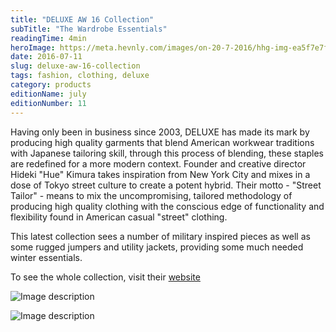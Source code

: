 ```yaml
---
title: "DELUXE AW 16 Collection"
subTitle: "The Wardrobe Essentials"
readingTime: 4min
heroImage: https://meta.hevnly.com/images/on-20-7-2016/hhg-img-ea5f7e7f-eaa9-4fa3-8d3b-e37e8f2f1ab1.png
date: 2016-07-11
slug: deluxe-aw-16-collection
tags: fashion, clothing, deluxe
category: products
editionName: july
editionNumber: 11
---
```


Having only been in business since 2003, DELUXE has made its mark by producing high quality garments that blend American workwear traditions with Japanese tailoring skill, through this process of blending, these staples are redefined for a more modern context. Founder and creative director Hideki "Hue" Kimura takes inspiration from New York City and mixes in a dose of Tokyo street culture to create a potent hybrid. Their motto - "Street Tailor" - means to mix the uncompromising, tailored methodology of producing high quality clothing with the conscious edge of functionality and flexibility found in American casual "street" clothing.

This latest collection sees a number of military inspired pieces as well as some rugged jumpers and utility jackets, providing some much needed winter essentials.

To see the whole collection, visit their [website](http://www.deluxe.jp/)

![Image description](https://meta.hevnly.com/images/on-20-7-2016/hhg-img-3062394b-e5b9-48d9-ab1a-14f718b3c82a.png)

![Image description](https://meta.hevnly.com/images/on-20-7-2016/hhg-img-cf399da2-5d83-4638-b0e7-e9026c7472a2.png)
